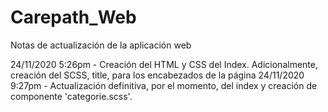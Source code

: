 # Carepath_Web

Notas de actualización de la aplicación web

24/11/2020 5:26pm - Creación del HTML y CSS del Index. Adicionalmente, creación del SCSS, title, para los encabezados de la página
24/11/2020 9:27pm - Actualización definitiva, por el momento, del index y creación de componente 'categorie.scss'.
